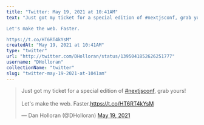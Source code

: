 ```yaml
---
title: "Twitter: May 19, 2021 at 10:41AM"
text: "Just got my ticket for a special edition of #nextjsconf, grab yours!

Let's make the web. Faster.

https://t.co/HT6RT4kYsM"
createdAt: "May 19, 2021 at 10:41AM"
type: "twitter"
url: "http://twitter.com/DHolloran/status/1395041852626251777"
username: "DHolloran"
collectionName: "twitter"
slug: "twitter-may-19-2021-at-1041am"
---
```

<blockquote class="twitter-tweet"><p lang="en" dir="ltr">Just got my ticket for a special edition of <a href="https://twitter.com/hashtag/nextjsconf?src=hash&amp;ref_src=twsrc%5Etfw">#nextjsconf</a>, grab yours!<br><br>Let&#39;s make the web. Faster.<a href="https://t.co/HT6RT4kYsM">https://t.co/HT6RT4kYsM</a></p>&mdash; Dan Holloran (@DHolloran) <a href="https://twitter.com/DHolloran/status/1395041852626251777?ref_src=twsrc%5Etfw">May 19, 2021</a></blockquote>
<script async src="https://platform.twitter.com/widgets.js" charset="utf-8"></script>

